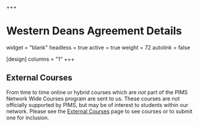 +++
# Western Deans Agreement Details
widget = "blank"
headless = true
active = true
weight = 72
autolink = false

[design]
  columns = "1"
+++

## External Courses

From time to time online or hybrid courses which are _not_ part of the PIMS
Network Wide Courses program are sent to us. These courses are not officially
supported by PIMS, but may be of interest to students within our network. Please
see the [External Courses](/other/) page to see courses or to submit one for
inclusion.
